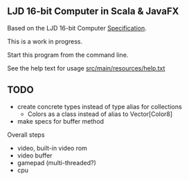 LJD 16-bit Computer in Scala & JavaFX
-------------------------------------

Based on the LJD 16-bit Computer
[Specification](https://github.com/lj-ditrapani/16-bit-computer-specification).

This is a work in progress.

Start this program from the command line.

See the help text for usage [src/main/resources/help.txt](src/main/resources/help.txt)


TODO
----

- create concrete types instead of type alias for collections
    - Colors as a class instead of alias to Vector[Color8]
- make specs for buffer method

Overall steps
- video, built-in video rom
- video buffer
- gamepad (multi-threaded?)
- cpu
